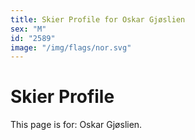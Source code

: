 ```yaml
---
title: Skier Profile for Oskar Gjøslien
sex: "M"
id: "2589"
image: "/img/flags/nor.svg" 
---
```


# Skier Profile

This page is for: Oskar Gjøslien.
    